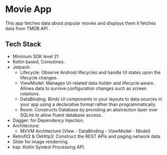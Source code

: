 
# Movie App
This app fetches data about popular movies and displays them 
it fetches data from TMDB API .

## Tech Stack
* Minimum SDK level 21
* Kotlin based, Coroutines.
* Jetpack:
	* Lifecycle: Observe Android lifecycles and handle UI states upon the lifecycle changes.
	* ViewModel: Manages UI-related data holder and lifecycle aware. Allows data to survive configuration changes such as screen rotations.
	* DataBinding: Binds UI components in your layouts to data sources in your app using a declarative format rather than programmatically.
	* Room: Constructs Database by providing an abstraction layer over SQLite to allow fluent database access.
* Dagger: for Dependency Injection.
* Architecture:
	* MVVM Architecture (View - DataBinding - ViewModel - Model)
* Retrofit2 & OkHttp3: Construct the REST APIs and paging network data.
* Glide for image renderring.
* ksp: Kotlin Symbol Processing API.
